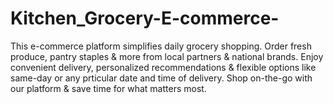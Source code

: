 # Kitchen_Grocery-E-commerce-
This e-commerce platform simplifies daily grocery shopping. Order fresh produce, pantry staples &amp; more from local partners &amp; national brands. Enjoy convenient delivery, personalized recommendations &amp; flexible options like same-day or any prticular date and time of  delivery. Shop on-the-go with our platform &amp; save time for what matters most.
